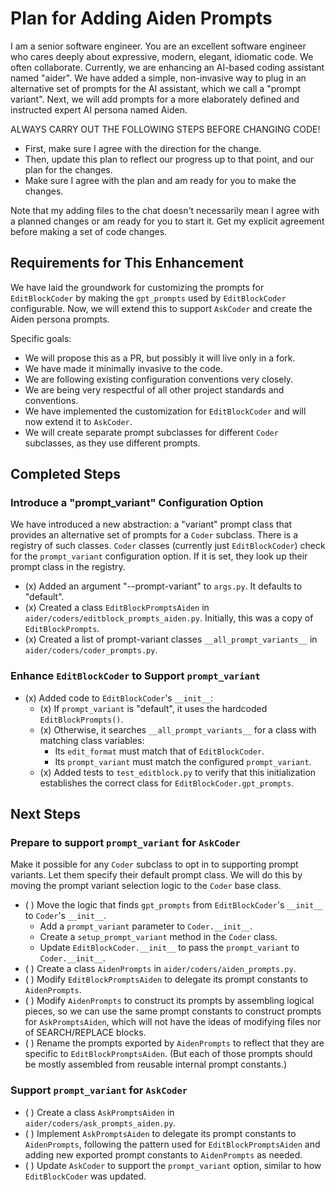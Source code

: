 # Plan for Adding Aiden Prompts

I am a senior software engineer. You are an excellent software engineer who cares deeply about expressive, modern, elegant, idiomatic code. We often collaborate. Currently, we are enhancing an AI-based coding assistant named "aider". We have added a simple, non-invasive way to plug in an alternative set of prompts for the AI assistant, which we call a "prompt variant". Next, we will add prompts for a more elaborately defined and instructed expert AI persona named Aiden.

ALWAYS CARRY OUT THE FOLLOWING STEPS BEFORE CHANGING CODE!
- First, make sure I agree with the direction for the change.
- Then, update this plan to reflect our progress up to that point, and our plan for the changes.
- Make sure I agree with the plan and am ready for you to make the changes.

Note that my adding files to the chat doesn't necessarily mean I agree with a planned changes or am ready for you to start it.
Get my explicit agreement before making a set of code changes.

## Requirements for This Enhancement

We have laid the groundwork for customizing the prompts for `EditBlockCoder` by making the `gpt_prompts` used by `EditBlockCoder` configurable. Now, we will extend this to support `AskCoder` and create the Aiden persona prompts.

Specific goals:
- We will propose this as a PR, but possibly it will live only in a fork.
- We have made it minimally invasive to the code.
- We are following existing configuration conventions very closely.
- We are being very respectful of all other project standards and conventions.
- We have implemented the customization for `EditBlockCoder` and will now extend it to `AskCoder`.
- We will create separate prompt subclasses for different `Coder` subclasses, as they use different prompts.

## Completed Steps

### Introduce a "prompt_variant" Configuration Option

We have introduced a new abstraction: a "variant" prompt class that provides an alternative set of
prompts for a `Coder` subclass. There is a registry of such classes. `Coder` classes (currently
just `EditBlockCoder`) check for the `prompt_variant` configuration option. If it is set,
they look up their prompt class in the registry.

- (x) Added an argument "--prompt-variant" to `args.py`. It defaults to "default".
- (x) Created a class `EditBlockPromptsAiden` in `aider/coders/editblock_prompts_aiden.py`.
      Initially, this was a copy of `EditBlockPrompts`.
- (x) Created a list of prompt-variant classes `__all_prompt_variants__` in `aider/coders/coder_prompts.py`.

### Enhance `EditBlockCoder` to Support `prompt_variant`

- (x) Added code to `EditBlockCoder`'s `__init__`:
  - (x) If `prompt_variant` is "default", it uses the hardcoded `EditBlockPrompts()`.
  - (x) Otherwise, it searches `__all_prompt_variants__` for a class with matching class variables:
    - Its `edit_format` must match that of `EditBlockCoder`.
    - Its `prompt_variant` must match the configured `prompt_variant`.
  - (x) Added tests to `test_editblock.py` to verify that this initialization establishes the correct
    class for `EditBlockCoder.gpt_prompts`.

## Next Steps

### Prepare to support `prompt_variant` for `AskCoder`

Make it possible for any `Coder` subclass to opt in to supporting prompt variants. 
Let them specify their default prompt class. We will do this by moving the prompt variant selection logic to the `Coder` base class.

- ( ) Move the logic that finds `gpt_prompts` from `EditBlockCoder`'s `__init__` to `Coder`'s `__init__`.
  - Add a `prompt_variant` parameter to `Coder.__init__`.
  - Create a `setup_prompt_variant` method in the `Coder` class.
  - Update `EditBlockCoder.__init__` to pass the `prompt_variant` to `Coder.__init__`.
- ( ) Create a class `AidenPrompts` in `aider/coders/aiden_prompts.py`.
- ( ) Modify `EditBlockPromptsAiden` to delegate its prompt constants to `AidenPrompts`.
- ( ) Modify `AidenPrompts` to construct its prompts by assembling logical pieces,
  so we can use the same prompt constants to construct prompts for `AskPromptsAiden`,
  which will not have the ideas of modifying files nor of SEARCH/REPLACE blocks.
- ( ) Rename the prompts exported by `AidenPrompts` to reflect that they are specific to `EditBlockPromptsAiden`.
  (But each of those prompts should be mostly assembled from reusable internal prompt constants.)

### Support `prompt_variant` for `AskCoder`

- ( ) Create a class `AskPromptsAiden` in `aider/coders/ask_prompts_aiden.py`.
- ( ) Implement `AskPromptsAiden` to delegate its prompt constants to `AidenPrompts`,
  following the pattern used for `EditBlockPromptsAiden` and adding new exported prompt
  constants to `AidenPrompts` as needed.
- ( ) Update `AskCoder` to support the `prompt_variant` option, similar to how `EditBlockCoder` was updated.
